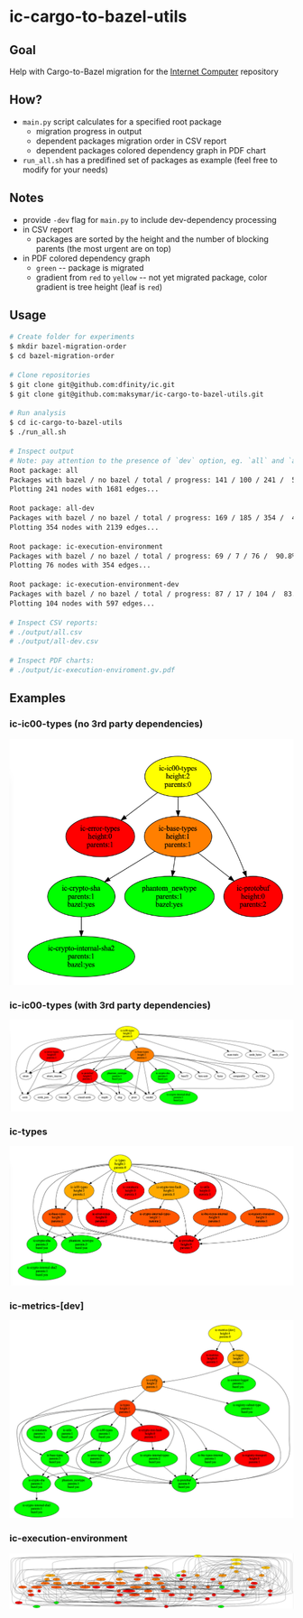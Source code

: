 # ic-cargo-to-bazel-utils

## Goal

Help with Cargo-to-Bazel migration for the [Internet Computer](https://github.com/dfinity/ic) repository

## How?

- `main.py` script calculates for a specified root package
  - migration progress in output
  - dependent packages migration order in CSV report
  - dependent packages colored dependency graph in PDF chart
- `run_all.sh` has a predifined set of packages as example (feel free to modify for your needs)

## Notes

- provide `-dev` flag for `main.py` to include dev-dependency processing
- in CSV report 
  - packages are sorted by the height and the number of blocking parents (the most urgent are on top)
- in PDF colored dependency graph
  - `green` -- package is migrated
  - gradient from `red` to `yellow` -- not yet migrated package, color gradient is tree height (leaf is `red`)

## Usage

```bash
# Create folder for experiments
$ mkdir bazel-migration-order
$ cd bazel-migration-order

# Clone repositories
$ git clone git@github.com:dfinity/ic.git
$ git clone git@github.com:maksymar/ic-cargo-to-bazel-utils.git

# Run analysis
$ cd ic-cargo-to-bazel-utils
$ ./run_all.sh

# Inspect output
# Note: pay attention to the presence of `dev` option, eg. `all` and `all-dev`
Root package: all
Packages with bazel / no bazel / total / progress: 141 / 100 / 241 /  58.5%
Plotting 241 nodes with 1681 edges...

Root package: all-dev
Packages with bazel / no bazel / total / progress: 169 / 185 / 354 /  47.7%
Plotting 354 nodes with 2139 edges...

Root package: ic-execution-environment
Packages with bazel / no bazel / total / progress: 69 / 7 / 76 /  90.8%
Plotting 76 nodes with 354 edges...

Root package: ic-execution-environment-dev
Packages with bazel / no bazel / total / progress: 87 / 17 / 104 /  83.7%
Plotting 104 nodes with 597 edges...

# Inspect CSV reports:
# ./output/all.csv
# ./output/all-dev.csv

# Inspect PDF charts:
# ./output/ic-execution-enviroment.gv.pdf
```

## Examples

### ic-ic00-types (no 3rd party dependencies)

![Example](./images/ic-ic00-types.png)

### ic-ic00-types (with 3rd party dependencies)
![Example](./images/ic-ic00-types-3p.png)

### ic-types
![Example](./images/ic-types.png)

### ic-metrics-[dev]
![Example](./images/ic-metrics-[dev].png)

### ic-execution-environment
![Example](./images/ic-execution-environment.png)
